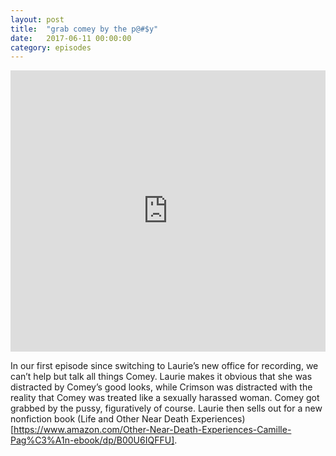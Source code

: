 ```yaml
---
layout: post
title:  "grab comey by the p@#$y"
date:   2017-06-11 00:00:00
category: episodes
---
```


<iframe width="100%" height="450" scrolling="no" frameborder="no" src="https://w.soundcloud.com/player/?url=https%3A//api.soundcloud.com/tracks/327689368&amp;auto_play=false&amp;hide_related=false&amp;show_comments=true&amp;show_user=true&amp;show_reposts=false&amp;visual=true"></iframe>

In our first episode since switching to Laurie’s new office for recording, we can’t help but talk all things Comey. Laurie makes it obvious that she was distracted by Comey’s good looks, while Crimson was distracted with the reality that Comey was treated like a sexually harassed woman. Comey got grabbed by the pussy, figuratively of course. Laurie then sells out for a new nonfiction book (Life and Other Near Death Experiences)[https://www.amazon.com/Other-Near-Death-Experiences-Camille-Pag%C3%A1n-ebook/dp/B00U6IQFFU].
